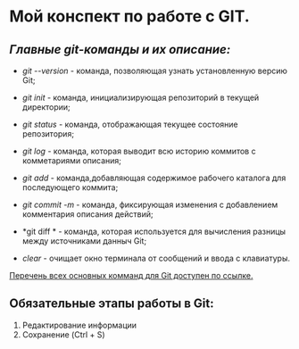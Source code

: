  # **Мой конспект по работе с GIT.**

## *Главные git-команды и их описание:*

* *git --version* - команда, позволяющая узнать установленную версию Git;

* *git init* - команда, инициализирующая репозиторий в текущей директории;

* *git status* - команда, отображающая текущее состояние репозитория;

* *git log* - команда, которая выводит всю историю коммитов с комметариями описания;

* *git add* - команда,добавляющая содержимое рабочего каталога для последующего коммита;

* *git commit -m* - команда, фиксирующая изменения с добавлением комментария описания действий;

* *git diff * - команда, которая используется для вычисления разницы между источниками данныч Git;

* *clear* - очищает окно терминала от сообщений и ввода с клавиатуры.

[Перечень всех основных комманд для Git доступен по ссылке.](https://habr.com/ru/company/ruvds/blog/599929/)  

## Обязательные этапы работы в Git:
1. Редактирование информации
2. Сохранение (Ctrl + S)
